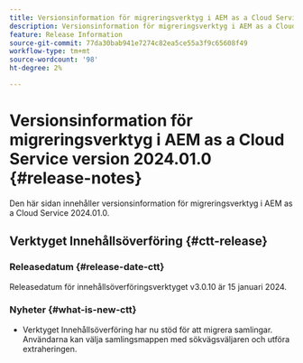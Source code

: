 ```yaml
---
title: Versionsinformation för migreringsverktyg i AEM as a Cloud Service version 2024.01.0
description: Versionsinformation för migreringsverktyg i AEM as a Cloud Service version 2024.01.0
feature: Release Information
source-git-commit: 77da30bab941e7274c82ea5ce55a3f9c65608f49
workflow-type: tm+mt
source-wordcount: '98'
ht-degree: 2%

---
```


# Versionsinformation för migreringsverktyg i AEM as a Cloud Service version 2024.01.0 {#release-notes}

Den här sidan innehåller versionsinformation för migreringsverktyg i AEM as a Cloud Service 2024.01.0.

## Verktyget Innehållsöverföring {#ctt-release}

### Releasedatum {#release-date-ctt}

Releasedatum för innehållsöverföringsverktyget v3.0.10 är 15 januari 2024.

### Nyheter {#what-is-new-ctt}

* Verktyget Innehållsöverföring har nu stöd för att migrera samlingar. Användarna kan välja samlingsmappen med sökvägsväljaren och utföra extraheringen.
